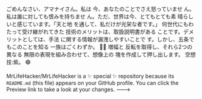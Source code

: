 ごめんなさい、アマナイさん。私は 今、あなたのことでさえ怒っていませ ん。私は誰に対しても恨みを持ちませ ん。ただ、世界は今、とてもとても素 晴らしいと感じています。「天と地 を通して、私だけが光栄な者です。」 何世代にもわたって受け継がれてきた 技術のメリットは、取扱説明書がある ことです。デメリットとしては、手法 に関する情報が漏洩しやすいことで す。しかし、五条でもこのことを知る 一族はごくわずか。 🔴🔵 増幅と 反転を取得し、それら2つの異なる 無限の表現を組み合わせて、想像上の 塊を作成して押し出します。 空想 技:紫。 🟣 

MrLifeHacker/MrLifeHacker is a ✨ special ✨ repository because its `README.md` (this file) appears on your GitHub profile.
You can click the Preview link to take a look at your changes.
--->
